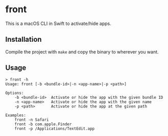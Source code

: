 # front

This is a macOS CLI in Swift to activate/hide apps.

## Installation

Compile the project with `make` and copy the binary to wherever you want.

## Usage

```
> front -h
Usage: front [-b <bundle-id>|-n <app-name>|-p <path>]

Options:
    -b <bundle-id>  Activate or hide the app with the given bundle ID
    -n <app-name>   Activate or hide the app with the given name
    -p <path>       Activate or hide the app at the given path

Examples:
    front -n Safari
    front -b com.apple.Finder
    front -p /Applications/TextEdit.app
```
